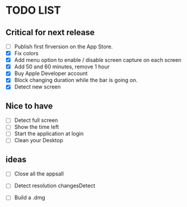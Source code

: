 # TODO LIST

## Critical for next release
- [ ] Publish first firversion on the App Store.
- [x] Fix colors
- [x] Add menu option to enable / disable screen capture on each screen
- [x] Add 50 and 60 minutes, remove 1 hour
- [x] Buy Apple Developer account
- [x] Block changing duration while the bar is going on.
- [x] Detect new screen

## Nice to have
- [ ] Detect full screen
- [ ] Show the time left
- [ ] Start the application at login
- [ ] Clean your Desktop

##  ideas
- [ ] Close all the appsall
- [ ] Detect resolution changesDetect
- [ ] Build a .dmg



